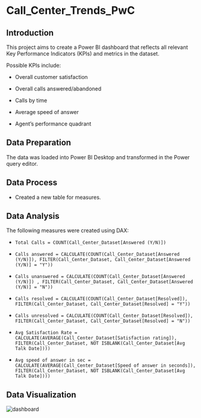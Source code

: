 # Call_Center_Trends_PwC
## Introduction
This project aims to create a Power BI dashboard that reflects all relevant Key Performance Indicators (KPIs) and metrics in the dataset. 

Possible KPIs include:

- Overall customer satisfaction

- Overall calls answered/abandoned

- Calls by time

- Average speed of answer

- Agent’s performance quadrant
## Data Preparation
The data was loaded into Power BI Desktop and transformed in the Power query editor. 
## Data Process
- Created a new table for measures.
## Data Analysis
The following measures were created using DAX:
-     Total Calls = COUNT(Call_Center_Dataset[Answered (Y/N)]) 
-     Calls answered = CALCULATE(COUNT(Call_Center_Dataset[Answered (Y/N)]), FILTER(Call_Center_Dataset, Call_Center_Dataset[Answered (Y/N)] = "Y"))
-     Calls unanswered = CALCULATE(COUNT(Call_Center_Dataset[Answered (Y/N)]) , FILTER(Call_Center_Dataset, Call_Center_Dataset[Answered (Y/N)] = "N"))
-     Calls resolved = CALCULATE(COUNT(Call_Center_Dataset[Resolved]), FILTER(Call_Center_Dataset, Call_Center_Dataset[Resolved] = "Y"))
-     Calls unresolved = CALCULATE(COUNT(Call_Center_Dataset[Resolved]), FILTER(Call_Center_Dataset, Call_Center_Dataset[Resolved] = "N"))
-     Avg Satisfaction Rate = CALCULATE(AVERAGE(Call_Center_Dataset[Satisfaction rating]), FILTER(Call_Center_Dataset, NOT ISBLANK(Call_Center_Dataset[Avg Talk Date])))
-     Avg speed of answer in sec = CALCULATE(AVERAGE(Call_Center_Dataset[Speed of answer in seconds]), FILTER(Call_Center_Dataset, NOT ISBLANK(Call_Center_Dataset[Avg Talk Date])))
## Data Visualization
![dashboard](https://github.com/SorathF/PWC_Call_Centre_Trends/blob/289d5b4fddcc8f330faf812ab5b60ddbe9045aa0/Call%20center%20trend.png)
